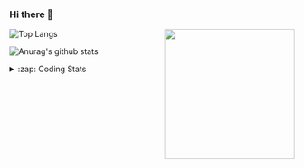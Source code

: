 ### Hi there 👋

<!--
**tao8687/tao8687** is a ✨ _special_ ✨ repository because its `README.md` (this file) appears on your GitHub profile.

Here are some ideas to get you started:

- 🔭 I’m currently working on ...
- 🌱 I’m currently learning ...
- 👯 I’m looking to collaborate on ...
- 🤔 I’m looking for help with ...
- 💬 Ask me about ...
- 📫 How to reach me: ...
- 😄 Pronouns: ...
- ⚡ Fun fact: ...
-->

<img align='right' src="https://media.giphy.com/media/M9gbBd9nbDrOTu1Mqx/giphy.gif" width="230">

![Top Langs](https://github-readme-stats.vercel.app/api/top-langs/?username=tao8687&layout=compact&title_color=23238E&text_color=A67D3D)

![Anurag's github stats](https://github-readme-stats.vercel.app/api?username=tao8687&show_icons=true&&text_color=A67D3D&title_color=23238E&show_icons=false&count_private=true&hide=stars)

<details>
  <summary>:zap: Coding Stats</summary>
  <b>
<!--START_SECTION:waka-->
```text
Week: 10 May, 2021 - 17 May, 2021

C          21 mins         ██████████░░░░░░░░░░░░░░░   40.23 % 
Makefile   13 mins         ██████▒░░░░░░░░░░░░░░░░░░   25.69 % 
Text       12 mins         ██████░░░░░░░░░░░░░░░░░░░   23.94 % 
CMake      5 mins          ██▓░░░░░░░░░░░░░░░░░░░░░░   10.11 % 
```
<!--END_SECTION:waka-->
</details>
